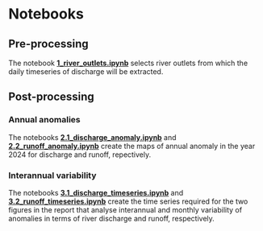 # Notebooks

## Pre-processing

The notebook [**1_river_outlets.ipynb**]() selects river outlets from which the daily timeseries of discharge will be extracted.

## Post-processing

### Annual anomalies

The notebooks [**2.1_discharge_anomaly.ipynb**]() and [**2.2_runoff_anomaly.ipynb**]() create the maps of annual anomaly in the year 2024 for discharge and runoff, repectively.

### Interannual variability

The notebooks [**3.1_discharge_timeseries.ipynb**]() and [**3.2_runoff_timeseries.ipynb**]() create the time series required for the two figures in the report that analyse interannual and monthly variability of anomalies in terms of river discharge and runoff, respectively.